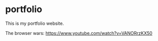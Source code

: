 # portfolio
This is my portfolio website.

The browser wars:
https://www.youtube.com/watch?v=VANORrzKX50
